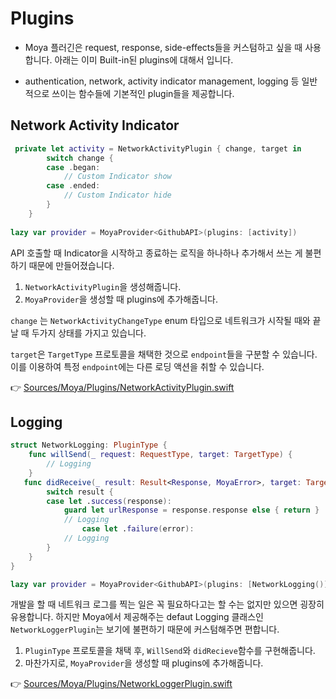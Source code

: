 # Plugins

- Moya 플러긴은 request, response, side-effects들을 커스텀하고 싶을 때 사용합니다. 아래는 이미 Built-in된 plugins에 대해서 입니다.

- authentication, network, activity indicator management, logging 등 일반적으로 쓰이는 함수들에 기본적인 plugin들을 제공합니다.

## Network Activity Indicator

```swift
 private let activity = NetworkActivityPlugin { change, target in
        switch change {
        case .began:
            // Custom Indicator show
        case .ended:
            // Custom Indicator hide
        }
    }
    
lazy var provider = MoyaProvider<GithubAPI>(plugins: [activity])
```

API 호출할 때 Indicator을 시작하고 종료하는 로직을 하나하나 추가해서 쓰는 게 불편하기 때문에 만들어졌습니다. 

1. `NetworkActivityPlugin`을 생성해줍니다.
2. `MoyaProvider`을 생성할 때 plugins에 추가해줍니다.

`change` 는 `NetworkActivityChangeType` enum 타입으로 네트워크가 시작될 때와 끝날 때 두가지 상태를 가지고 있습니다.

`target`은 `TargetType` 프로토콜을 채택한 것으로 `endpoint`들을 구분할 수 있습니다. 이를 이용하여 특정 `endpoint`에는 다른 로딩 액션을 취할 수 있습니다.

👉 [Sources/Moya/Plugins/NetworkActivityPlugin.swift](https://github.com/Moya/Moya/blob/master/Sources/Moya/Plugins/NetworkActivityPlugin.swift)

## Logging 

```swift
struct NetworkLogging: PluginType {
    func willSend(_ request: RequestType, target: TargetType) {
        // Logging
    }
   func didReceive(_ result: Result<Response, MoyaError>, target: TargetType) {
        switch result {
        case let .success(response):
            guard let urlResponse = response.response else { return }
            // Logging
                case let .failure(error):
            // Logging
        }
    }
}

lazy var provider = MoyaProvider<GithubAPI>(plugins: [NetworkLogging()])
```

개발을 할 때 네트워크 로그를 찍는 일은 꼭 필요하다고는 할 수는 없지만 있으면 굉장히 유용합니다. 하지만 Moya에서 제공해주는 defaut Logging 클래스인 `NetworkLoggerPlugin`는 보기에 불편하기 때문에 커스텀해주면 편합니다. 

1. `PluginType` 프로토콜을 채택 후, `WillSend`와 `didRecieve`함수를 구현해줍니다.
2. 마찬가지로, `MoyaProvider`을 생성할 때 plugins에 추가해줍니다.

👉 [Sources/Moya/Plugins/NetworkLoggerPlugin.swift](https://github.com/Moya/Moya/blob/master/Sources/Moya/Plugins/NetworkLoggerPlugin.swift)
